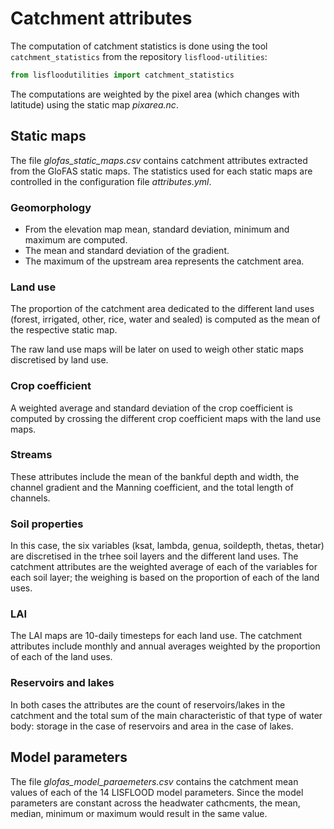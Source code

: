 # Catchment attributes

The computation of catchment statistics is done using the tool `catchment_statistics` from the repository `lisflood-utilities`:

```Python
from lisfloodutilities import catchment_statistics
```

The computations are weighted by the pixel area (which changes with latitude) using the static map _pixarea.nc_.

## Static maps

The file _glofas_static_maps.csv_ contains catchment attributes extracted from the GloFAS static maps. The statistics used for each static maps are controlled in the configuration file _attributes.yml_.

### Geomorphology

* From the elevation map mean, standard deviation, minimum and maximum are computed.
* The mean and standard deviation of the gradient.
* The maximum of the upstream area represents the catchment area.

### Land use

The proportion of the catchment area dedicated to the different land uses (forest, irrigated, other, rice, water and sealed) is computed as the mean of the respective static map.

The raw land use maps will be later on used to weigh other static maps discretised by land use.

### Crop coefficient

A weighted average and standard deviation of the crop coefficient is computed by crossing the different crop coefficient maps with the land use maps.

### Streams

These attributes include the mean of the bankful depth and width, the channel gradient and the Manning coefficient, and the total length of channels.

### Soil properties

In this case, the six variables (ksat, lambda, genua, soildepth, thetas, thetar) are discretised in the trhee soil layers and the different land uses. The catchment attributes are the weighted average of each of the variables for each soil layer; the weighing is based on the proportion of each of the land uses.

### LAI

The LAI maps are 10-daily timesteps for each land use. The catchment attributes include monthly and annual averages weighted by the proportion of each of the land uses.

### Reservoirs and lakes

In both cases the attributes are the count of reservoirs/lakes in the catchment and the total sum of the main characteristic of that type of water body: storage in the case of reservoirs and area in the case of lakes.


## Model parameters

The file _glofas_model_paraemeters.csv_ contains the catchment mean values of each of the 14 LISFLOOD model parameters. Since the model parameters are constant across the headwater cathcments, the mean, median, minimum or maximum would result in the same value.